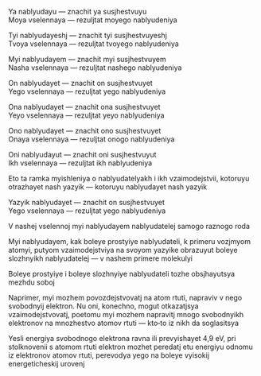 Ya nablyudayu — znachit ya susjhestvuyu  
Moya vselennaya — rezuljtat moyego nablyudeniya

Tyi nablyudayeshj — znachit tyi susjhestvuyeshj  
Tvoya vselennaya — rezuljtat tvoyego nablyudeniya

Myi nablyudayem — znachit myi susjhestvuyem  
Nasha vselennaya — rezuljtat nashego nablyudeniya

On nablyudayet — znachit on susjhestvuyet  
Yego vselennaya — rezuljtat yego nablyudeniya

Ona nablyudayet — znachit ona susjhestvuyet  
Yeyo vselennaya — rezuljtat yeyo nablyudeniya

Ono nablyudayet — znachit ono susjhestvuyet  
Onaya vselennaya — rezuljtat onogo nablyudeniya

Oni nablyudayut — znachit oni susjhestvuyut  
Ikh vselennaya — rezuljtat ikh nablyudeniya


Eto ta ramka myishleniya o nablyudatelyakh i ikh vzaimodejstvii, kotoruyu otrazhayet nash yazyik — kotoruyu nablyudayet nash yazyik

Yazyik nablyudayet — znachit on susjhestvuyet  
Yego vselennaya — rezuljtat yego nablyudeniya

V nashej vselennoj myi nablyudayem nablyudatelej samogo raznogo roda

Myi nablyudayem, kak boleye prostyiye nablyudateli, k primeru vozjmyom atomyi, putyom vzaimodejstviya na svoyom yazyike obrazuyut boleye slozhnyikh nablyudatelej — v nashem primere molekulyi

Boleye prostyiye i boleye slozhnyiye nablyudateli tozhe obsjhayutsya mezhdu soboj

Naprimer, myi mozhem povozdejstvovatj na atom rtuti, napraviv v nego svobodnyij elektron. Nu oni, konechno, mogut otkazatjsya vzaimodejstvovatj, poetomu myi mozhem napravitj mnogo svobodnyikh elektronov na mnozhestvo atomov rtuti — kto‐to iz nikh da soglasitsya

Yesli energiya svobodnogo elektrona ravna ili prevyishayet 4,9 eV, pri stolknovenii s atomom rtuti elektron mozhet peredatj etu energiyu odnomu iz elektronov atomov rtuti, perevodya yego na boleye vyisokij energeticheskij urovenj

